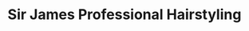 ---
title: "Sir James Professional Hairstyling"
url: /tulsa/sir-james-professional-hairstyling/
shop: hairdresser
---